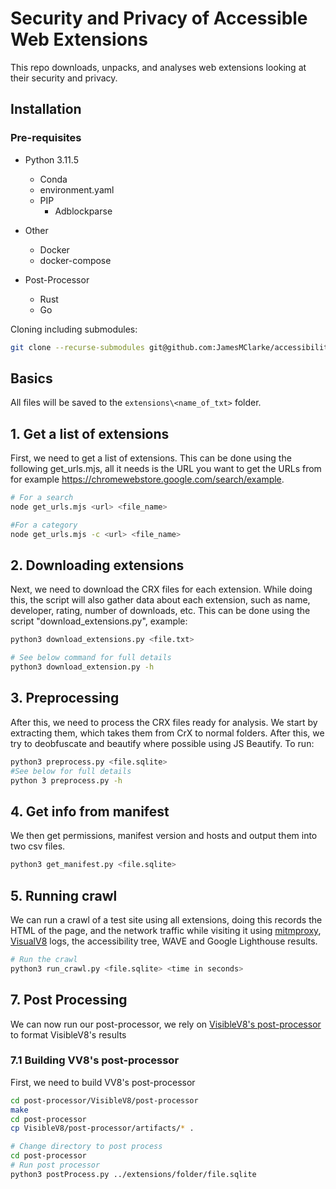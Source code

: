 # Security and Privacy of Accessible Web Extensions

This repo downloads, unpacks, and analyses web extensions looking at their security and privacy.

## Installation

### Pre-requisites
* Python 3.11.5 
  * Conda
  * environment.yaml
  * PIP
    * Adblockparse
  
* Other
  * Docker
  * docker-compose

* Post-Processor
  * Rust
  * Go

Cloning including submodules:
```bash
git clone --recurse-submodules git@github.com:JamesMClarke/accessibility_extensions.git
```
## Basics
All files will be saved to the ```extensions\<name_of_txt>``` folder.

## 1. Get a list of extensions
First, we need to get a list of extensions. This can be done using the following get_urls.mjs, all it needs is the URL you want to get the URLs from for example https://chromewebstore.google.com/search/example.
```bash
# For a search
node get_urls.mjs <url> <file_name>

#For a category
node get_urls.mjs -c <url> <file_name>
```

## 2. Downloading extensions
Next, we need to download the CRX files for each extension. While doing this, the script will also gather data about each extension, such as name, developer, rating, number of downloads, etc. This can be done using the script "download_extensions.py", example: 
```bash 
python3 download_extensions.py <file.txt>

# See below command for full details
python3 download_extension.py -h
```

## 3. Preprocessing
After this, we need to process the CRX files ready for analysis. We start by extracting them, which takes them from CrX to normal folders. After this, we try to
deobfuscate and beautify where possible using JS Beautify. To run:
```bash 
python3 preprocess.py <file.sqlite>
#See below for full details
python 3 preprocess.py -h
```

## 4. Get info from manifest
We then get permissions, manifest version and hosts and output them into two csv files.
```bash 
python3 get_manifest.py <file.sqlite> 
```

## 5. Running crawl
We can run a crawl of a test site using all extensions, doing this records the HTML of the page, and the network traffic while visiting it using [mitmproxy](https://mitmproxy.org/), [VisualV8](https://github.com/wspr-ncsu/visiblev8/tree/master) logs, the accessibility tree, WAVE and Google Lighthouse results.
```bash
# Run the crawl
python3 run_crawl.py <file.sqlite> <time in seconds> 
```

## 7. Post Processing
We can now run our post-processor, we rely on [VisibleV8's post-processor](https://github.com/wspr-ncsu/visiblev8/tree/master/post-processor) to format VisibleV8's results
### 7.1 Building VV8's post-processor
First, we need to build VV8's post-processor
```bash
cd post-processor/VisibleV8/post-processor
make
cd post-processor
cp VisibleV8/post-processor/artifacts/* .
```

```bash
# Change directory to post process
cd post-processor
# Run post processor
python3 postProcess.py ../extensions/folder/file.sqlite
```